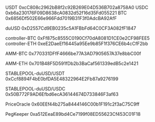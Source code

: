USDT 0xcC808c2962bB8f2c92B269E04D536B702a8758A0
USDC 0xb6a230176F09D8638cA0832d52f16d35Fd055221
BTC  0x6856Df502E66e966Fdd7019B31F3f0AdcBA92AfF

duUSD 0xD2557Cd9EB0235c5A1FBbFd64C0CF3A082fF1847

controller-BTC 0xFf875c8555C0190Cf70dA8081D1CE0e2CF98FEE5
controller-ETH 0xeE2DaeEf16445a95Ee9b85F1f376CE6b4cCfF2bb

AMM-BTC 0x770331DFfF4666be77A3AD7905657A37e8bbC00f

AMM-ETH 0x701B48F5D591fDb2b3BaCaf561339edB5c2e1421

STABLEPOOL-duUSD/USDT 0xCcf8894F4bE0bfDA5E48322964E2Fb87a9276199

STABLEPOOL-duUSD/USDC 0x50B772F9AD6Efbd6ecA36144674D733846F3af63

PriceOracle 0x60EEf44b275a8444146C00b1F191c2f3aC75C9ff

PegKeeper 0xa512EeaE89bd4Ce7199f08ED55623Cf453C01F18